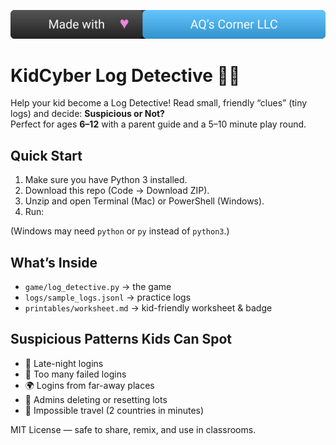 <p align="center">
  <img src="assets/made-with-love-aqs.svg" alt="Made with Love by AQ’s Corner LLC" />
</p>


# KidCyber Log Detective 👀🔎

Help your kid become a Log Detective! Read small, friendly “clues” (tiny logs) and decide: **Suspicious or Not?**  
Perfect for ages **6–12** with a parent guide and a 5–10 minute play round.

## Quick Start
1. Make sure you have Python 3 installed.
2. Download this repo (Code → Download ZIP).
3. Unzip and open Terminal (Mac) or PowerShell (Windows).
4. Run:

(Windows may need `python` or `py` instead of `python3`.)

## What’s Inside
- `game/log_detective.py` → the game
- `logs/sample_logs.jsonl` → practice logs
- `printables/worksheet.md` → kid-friendly worksheet & badge

## Suspicious Patterns Kids Can Spot
- 🌙 Late-night logins
- 🚪 Too many failed logins
- 🌍 Logins from far-away places
- 👑 Admins deleting or resetting lots
- 🛫 Impossible travel (2 countries in minutes)

MIT License — safe to share, remix, and use in classrooms.




